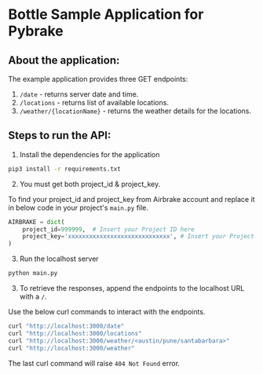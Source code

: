 # Bottle Sample Application for Pybrake

## About the application:

The example application provides three GET endpoints:

1. `/date` - returns server date and time. 
2. `/locations` - returns list of available locations. 
3. `/weather/{locationName}` - returns the weather details for the locations.

## Steps to run the API:

1. Install the dependencies for the application

```bash
pip3 install -r requirements.txt
```
2. You must get both project_id & project_key.

To find your project_id and project_key from Airbrake account and replace it in below code in your project's `main.py` file.

```python
AIRBRAKE = dict(
    project_id=999999,  # Insert your Project ID here
    project_key='xxxxxxxxxxxxxxxxxxxxxxxxxxxxx', # Insert your Project Key here
)
```

3. Run the localhost server

```bash
python main.py
```

3. To retrieve the responses, append the endpoints to the localhost URL with a `/`.

Use the below curl commands to interact with the endpoints.

```bash
curl "http://localhost:3000/date" 
curl "http://localhost:3000/locations"
curl "http://localhost:3000/weather/<austin/pune/santabarbara>"
curl "http://localhost:3000/weather"
```
  
The last curl command will raise `404 Not Found` error.
